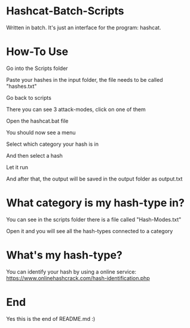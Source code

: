 # Hashcat-Batch-Scripts
Written in batch.
It's just an interface for the program: hashcat.

# How-To Use
Go into the Scripts folder

Paste your hashes in the input folder, the file needs to be called "hashes.txt"

Go back to scripts

There you can see 3 attack-modes, click on one of them

Open the hashcat.bat file

You should now see a menu

Select which category your hash is in

And then select a hash

Let it run 

And after that, the output will be saved in the output folder as output.txt

# What category is my hash-type in?

You can see in the scripts folder there is a file called "Hash-Modes.txt"

Open it and you will see all the hash-types connected to a category

# What's my hash-type?

You can identify your hash by using a online service:
https://www.onlinehashcrack.com/hash-identification.php


# End

Yes this is the end of README.md  :)





